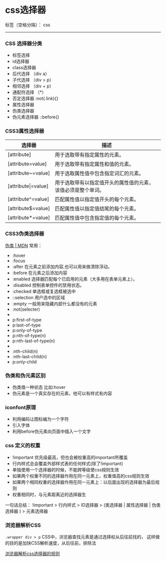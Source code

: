 ﻿# css选择器

标签（空格分隔）： css

---

### CSS 选择器分类
 - 标签选择 
 - id选择器
 - class选择器
 - 后代选择 （div a）
 - 子代选择 （div > p）
 - 相邻选择 （div + p）
 - 通配符选择 （*）
 - 否定选择器 :not(.link){}
 - 属性选择器
 - 伪类选择器
 - 伪元素选择器 ::before{}



### CSS3属性选择器
| 选择器 | 描述 |
| - | - |
|[attribute]	|用于选取带有指定属性的元素。|
|[attribute=value]	|用于选取带有指定属性和值的元素。|
|[attribute~=value]	|用于选取属性值中包含指定词汇的元素。|
|[attribute\|=value]	|用于选取带有以指定值开头的属性值的元素，该值必须是整个单词。|
|[attribute^=value]	|匹配属性值以指定值开头的每个元素。|
|[attribute$=value]	|匹配属性值以指定值结尾的每个元素。|
|[attribute*=value]	|匹配属性值中包含指定值的每个元素。|



### CSS3伪类选择器

[伪类 | MDN](https://developer.mozilla.org/zh-CN/docs/Web/CSS/Pseudo-classes#%E6%A0%87%E5%87%86%E4%BC%AA%E7%B1%BB%E7%B4%A2%E5%BC%95)
常用：

 - :hover
 - :focus
 - :after 在元素之前添加内容,也可以用来做清除浮动。
 - :before 在元素之后添加内容
 - :enabled 选择器匹配每个已启用的元素（大多用在表单元素上）。
 - :disabled 控制表单控件的禁用状态。
 - :checked 单选框或复选框被选中
 - ::selection  用户选中的区域
 - :empty   一般用来隐藏内部什么都没有的元素
 - :not(selecter)
 - 
 - p:first-of-type 
 - p:last-of-type 
 - p:only-of-type 
 - p:nth-of-type(n)
 - p:nth-last-of-type(n)
 - 
 - :nth-child(n)
 - :nth-last-child(n)
 - p:only-child 



### 伪类和伪元素区别
 - 伪类值一种状态 比如:hover
 - 伪元素是一个真实存在的元素，他可以有样式有内容


### iconfont原理
 - 利用编码让图标编为一个字符
 - 引入字体
 - 利用before伪元素向页面中插入一个文字


### css 定义的权重
 - !important 优先级最高，但也会被权重高的important所覆盖
 - 行内样式总会覆盖外部样式表的任何样式(除了!important)
 - 单独使用一个选择器的时候，不能跨等级使css规则生效
 - 如果两个权重不同的选择器作用在同一元素上，权重值高的css规则生效
 - 如果两个相同权重的选择器作用在同一元素上：以后面出现的选择器为最后规则
 - 权重相同时，与元素距离近的选择器生


一句话总结：
!important > 行内样式 > ID选择器 > (类选择器 | 属性选择器 | 伪类选择器 ) > 元素选择器



### 浏览器解析CSS
`.wrapper div > p`  CSS中，浏览器查找元素是通过选择权从后往前找的， 这样做的目的是加快CSS解析速度，从后往前，排除法

[浏览器解析css选择器的规则](https://blog.csdn.net/qq_21397815/article/details/72874932)





